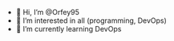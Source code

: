 - 👋 Hi, I’m @Orfey95
- 👀 I’m interested in all (programming, DevOps)
- 🌱 I’m currently learning DevOps

<!---
Orfey95/Orfey95 is a ✨ special ✨ repository because its `README.md` (this file) appears on your GitHub profile.
You can click the Preview link to take a look at your changes.
--->
